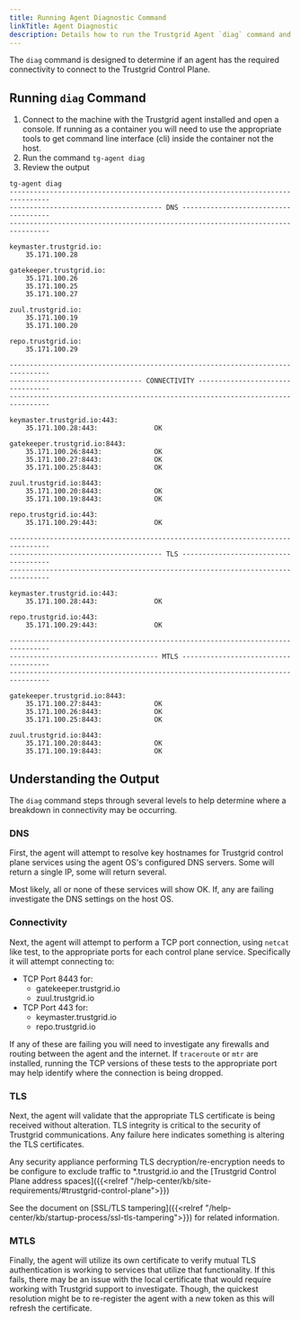 ```yaml
---
title: Running Agent Diagnostic Command
linkTitle: Agent Diagnostic
description: Details how to run the Trustgrid Agent `diag` command and understand the output
---
```

The `diag` command is designed to determine if an agent has the required connectivity to connect to the Trustgrid Control Plane.

## Running `diag` Command
1. Connect to the machine with the Trustgrid agent installed and open a console. If running as a container you will need to use the appropriate tools to get command line interface (cli) inside the container not the host.
1. Run the command `tg-agent diag`
1. Review the output

```
tg-agent diag
--------------------------------------------------------------------------------
-------------------------------------- DNS -------------------------------------
--------------------------------------------------------------------------------

keymaster.trustgrid.io:
	35.171.100.28

gatekeeper.trustgrid.io:
	35.171.100.26
	35.171.100.25
	35.171.100.27

zuul.trustgrid.io:
	35.171.100.19
	35.171.100.20

repo.trustgrid.io:
	35.171.100.29

--------------------------------------------------------------------------------
--------------------------------- CONNECTIVITY ---------------------------------
--------------------------------------------------------------------------------

keymaster.trustgrid.io:443:
	35.171.100.28:443:              OK

gatekeeper.trustgrid.io:8443:
	35.171.100.26:8443:             OK
	35.171.100.27:8443:             OK
	35.171.100.25:8443:             OK

zuul.trustgrid.io:8443:
	35.171.100.20:8443:             OK
	35.171.100.19:8443:             OK

repo.trustgrid.io:443:
	35.171.100.29:443:              OK

--------------------------------------------------------------------------------
-------------------------------------- TLS -------------------------------------
--------------------------------------------------------------------------------

keymaster.trustgrid.io:443:
	35.171.100.28:443:              OK

repo.trustgrid.io:443:
	35.171.100.29:443:              OK

--------------------------------------------------------------------------------
------------------------------------- MTLS -------------------------------------
--------------------------------------------------------------------------------

gatekeeper.trustgrid.io:8443:
	35.171.100.27:8443:             OK
	35.171.100.26:8443:             OK
	35.171.100.25:8443:             OK

zuul.trustgrid.io:8443:
	35.171.100.20:8443:             OK
	35.171.100.19:8443:             OK
```

## Understanding the Output
The `diag` command steps through several levels to help determine where a breakdown in connectivity may be occurring.
### DNS
First, the agent will attempt to resolve key hostnames for Trustgrid control plane services using the agent OS's configured DNS servers. Some will return a single IP, some will return several.

Most likely, all or none of these services will show OK. If, any are failing investigate the DNS settings on the host OS.

### Connectivity
Next, the agent will attempt to perform a TCP port connection, using `netcat` like test, to the appropriate ports for each control plane service. Specifically it will attempt connecting to:
- TCP Port 8443 for:
    - gatekeeper.trustgrid.io
    - zuul.trustgrid.io
- TCP Port 443 for:
    - keymaster.trustgrid.io
    - repo.trustgrid.io

If any of these are failing you will need to investigate any firewalls and routing between the agent and the internet.  If `traceroute` or `mtr` are installed, running the TCP versions of these tests to the appropriate port may help identify where the connection is being dropped.

### TLS 
Next, the agent will validate that the appropriate TLS certificate is being received without alteration. TLS integrity is critical to the security of Trustgrid communications. Any failure here indicates something is altering the TLS certificates. 

Any security appliance performing TLS decryption/re-encryption needs to be configure to exclude traffic to *.trustgrid.io and the [Trustgrid Control Plane address spaces]({{<relref "/help-center/kb/site-requirements/#trustgrid-control-plane">}})

See the document on [SSL/TLS tampering]({{<relref "/help-center/kb/startup-process/ssl-tls-tampering">}}) for related information.

### MTLS
Finally, the agent will utilize its own certificate to verify mutual TLS authentication is working to services that utilize that functionality.  If this fails, there may be an issue with the local certificate that would require working with Trustgrid support to investigate. Though, the quickest resolution might be to re-register the agent with a new token as this will refresh the certificate. 